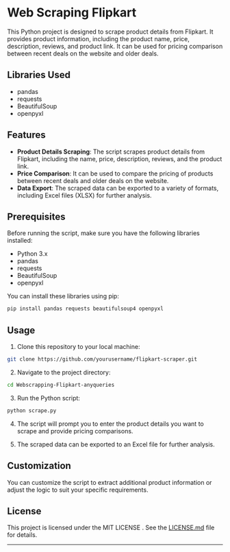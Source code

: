 
# Web Scraping Flipkart

This Python project is designed to scrape product details from Flipkart. It provides product information, including the product name, price, description, reviews, and product link. It can be used for pricing comparison between recent deals on the website and older deals.

## Libraries Used

- pandas
- requests
- BeautifulSoup
- openpyxl

## Features

- **Product Details Scraping**: The script scrapes product details from Flipkart, including the name, price, description, reviews, and the product link.
- **Price Comparison**: It can be used to compare the pricing of products between recent deals and older deals on the website.
- **Data Export**: The scraped data can be exported to a variety of formats, including Excel files (XLSX) for further analysis.

## Prerequisites

Before running the script, make sure you have the following libraries installed:

- Python 3.x
- pandas
- requests
- BeautifulSoup
- openpyxl

You can install these libraries using pip:

```bash
pip install pandas requests beautifulsoup4 openpyxl
```

## Usage

1. Clone this repository to your local machine:

```bash
git clone https://github.com/yourusername/flipkart-scraper.git
```

2. Navigate to the project directory:

```bash
cd Webscrapping-Flipkart-anyqueries
```

3. Run the Python script:

```bash
python scrape.py
```

4. The script will prompt you to enter the product details you want to scrape and provide pricing comparisons.

5. The scraped data can be exported to an Excel file for further analysis.

## Customization

You can customize the script to extract additional product information or adjust the logic to suit your specific requirements.

## License

This project is licensed under the MIT LICENSE . See the [LICENSE.md](LICENSE.md) file for details.

---
